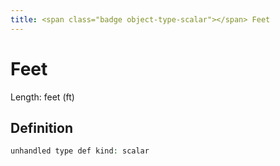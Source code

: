 ```yaml
---
title: <span class="badge object-type-scalar"></span> Feet
---
```

# <span class="badge object-type-scalar"></span> Feet

Length: feet (ft)

## Definition

```php
unhandled type def kind: scalar
```

